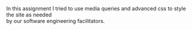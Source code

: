 In this assignment I tried to use media queries and advanced css to style the site as needed<br> by our software engineering facilitators.
